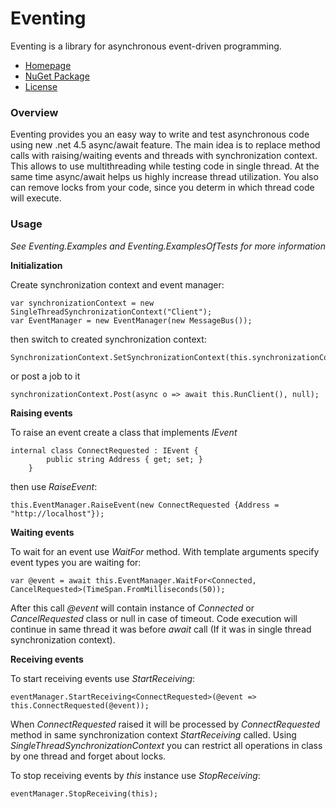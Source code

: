 Eventing
========

Eventing is a library for asynchronous event-driven programming.

- [Homepage](https://github.com/firov/Eventing)
- [NuGet Package](https://www.nuget.org/packages/Eventing/)
- [License](LICENSE)

### Overview

Eventing provides you an easy way to write and test asynchronous code using new .net 4.5 async/await feature. The main idea is to replace method calls with raising/waiting events and threads with synchronization context.  This allows to use multithreading while testing code in single thread. At the same time async/await helps us highly increase thread utilization. You also can remove locks from your code, since you determ in which thread code will execute. 

### Usage
*See Eventing.Examples and Eventing.ExamplesOfTests for more information*

**Initialization**

Create synchronization context and event manager:
```
var synchronizationContext = new SingleThreadSynchronizationContext("Client");
var EventManager = new EventManager(new MessageBus());
```
then switch to created synchronization context:
```
SynchronizationContext.SetSynchronizationContext(this.synchronizationContext);
```
or post a job to it
```
synchronizationContext.Post(async o => await this.RunClient(), null);
```

**Raising events**

To raise an event create a class that implements *IEvent*
```
internal class ConnectRequested : IEvent {
        public string Address { get; set; }
    }
```
then use *RaiseEvent*:
```
this.EventManager.RaiseEvent(new ConnectRequested {Address = "http://localhost"});
```

**Waiting events**

To wait for an event use *WaitFor* method. With template arguments specify event types you are waiting for:
```
var @event = await this.EventManager.WaitFor<Connected, CancelRequested>(TimeSpan.FromMilliseconds(50));
```
After this call *@event* will contain instance of *Connected* or *CancelRequested* class or null in case of timeout. Code execution will continue in same thread it was before *await* call (If it was in single thread synchronization context).

**Receiving events**

To start receiving events use *StartReceiving*:
```
eventManager.StartReceiving<ConnectRequested>(@event => this.ConnectRequested(@event));
```
When *ConnectRequested* raised it will be processed by *ConnectRequested* method in same synchronization context *StartReceiving* called. Using *SingleThreadSynchronizationContext* you can restrict all operations in class by one thread and forget about locks.

To stop receiving events by *this* instance use *StopReceiving*:
```
eventManager.StopReceiving(this);
```
